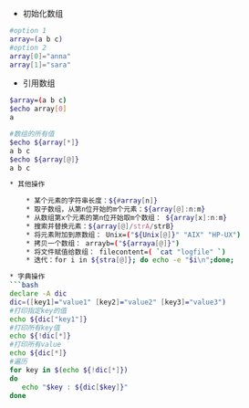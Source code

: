 * 初始化数组
```bash
#option 1
array=(a b c)
#option 2
array[0]="anna"
array[1]="sara"
```

* 引用数组
```bash
$array=(a b c)
$echo array[0]
a

#数组的所有值
$echo ${array[*]}
a b c
$echo ${array[@]}
a b c

* 其他操作

    * 某个元素的字符串长度：${#array[n]}
    * 取子数组，从第n位开始的m个元素：${array[@]:n:m}
    * 从数组第x个元素的第n位开始取m个数组： ${array[x]:n:m}
    * 搜索并替换元素：${array[@]/strA/strB}
    * 将元素附加到原数组： Unix=("${Unix[@]}" "AIX" "HP-UX")
    * 拷贝一个数组： arrayb=("${arraya[@]}")
    * 将文件赋值给数组： filecontent=( `cat "logfile" `)
    * 迭代：for i in ${stra[@]}; do echo -e "$i\n";done;

* 字典操作
```bash
declare -A dic
dic=([key1]="value1" [key2]="value2" [key3]="value3")
#打印指定key的值
echo ${dic["key1"]}
#打印所有key值
echo ${!dic[*]}
#打印所有value
echo ${dic[*]}
#遍历
for key in $(echo ${!dic[*]})
do
   echo "$key : ${dic[$key]}"
done
```

